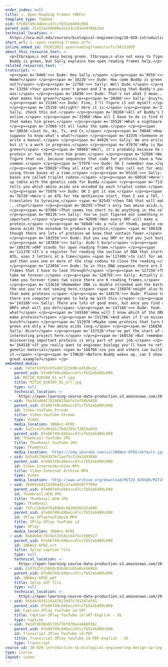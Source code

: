 ```yaml
---
order_index: null
title: 1. Open Reading Frames (ORFs)
template_type: Tabbed
uid: 6fe06f49cd4becc47ccfb52eb489c898
parent_uid: 31a53ae48080e2e123cc03ee978bb1bd
technical_location: >-
  https://ocw.mit.edu/courses/biological-engineering/20-020-introduction-to-biological-engineering-design-spring-2009/biobuilder-animations/1.-open-reading-frames-orfs
short_url: 1.-open-reading-frames-orfs
inline_embed_id: 792823021.openreadingframes(orfs)94233095
about_this_resource_text: >-
  <p>It&rsquo;s not easy being green. It&rsquo;s also not easy to figure out why
  Buddy is green, but Sally explains how open reading frames help.</p>
related_resources_text: ''
transcript: >-
  <p><span m='8466'>>> Dude: Hey Sally.</span> </p><p><span m='9556'>>> Sally:
  Hmmm?</span> </p><p><span m='10226'>>> Dude: How come Buddy is green and I'm
  not?</span> </p><p><span m='12766'>>> Sally: Well Dude.</span> </p><p><span
  m='13356'>Your parents aren't green and I'm guessing that Buddy's parent
  was.</span> </p><p><span m='16896'>>> Dude: That's not what I mean...like,
  what makes him green?</span> </p><p><span m='20466'>>> Sally: Envy?</span>
  </p><p><span m='21346'>>> Dude: Fine, I'll figure it out myself.</span>
  </p><p><span m='25156'>Alright! Here it is.</span> </p><p><span m='27666'>Hey
  Sally, check this out.</span> </p><p><span m='30266'>All of Buddy's DNA is
  online.</span> </p><p><span m='31966'>Now all I have to do is find the part
  that makes him green.</span> </p><p><span m='35526'>What a nightmare.</span>
  </p><p><span m='37066'>It all looks the same.</span> </p><p><span
  m='38036'>Just Gs, As, Ts, and Cs.</span> </p><p><span m='39846'>How am I
  suppose to know what's what?</span> </p><p><span m='42376'>Someone needs to
  write a manual.</span> </p><p><span m='44926'>>> Sally: We are writing one,
  but it's a work in progress.</span> </p><p><span m='47676'>Why is Buddy
  green?</span> </p><p><span m='48966'>Well, it's probably because he makes a
  protein or two that turn him green.</span> </p><p><span m='52566'>We can
  figure that out, because sequences that code for proteins have a few things in
  common.</span> </p><p><span m='57976'>>> Dude: Oh I remember now.</span>
  </p><p><span m='59826'>They all start with ATG then call out for amino acids
  using three bases at a time.</span> </p><p><span m='65316'>>> Sally: Those 3
  bases are called triplet codons.</span> </p><p><span m='68016'>Here's a look
  up table with the genetic code for Buddy.</span> </p><p><span m='71336'>It
  tells you which amino acids are encoded by each triplet codon.</span>
  </p><p><span m='75076'>>> Dude: OK I got it now.</span> </p><p><span
  m='76726'>Here's an ATG for the methionine start, then I see a TAT, that
  translates to tyrosine,</span> <span m='82545'>then TAG that will make a
  ...stop?</span> </p><p><span m='86295'>That's only two amino acids.</span>
  </p><p><span m='87906'>That seems too short to do anything in the cell.</span>
  </p><p><span m='90136'>>> Sally: You've just figured out something really
  important.</span> </p><p><span m='92696'>Not every ORF will make a
  protein.</span> </p><p><span m='94946'>As a rule of thumb, people consider 100
  amino acids the minimum to produce a protein,</span> <span m='100326'>even
  though there are lots of proteins we know that contain fewer.</span>
  </p><p><span m='103556'>>> Dude: Did you say ORF or did you just burp?</span>
  </p><p><span m='107856'>>> Sally: didn't burp!</span> </p><p><span
  m='109376'>ORF stands for open reading frame.</span> </p><p><span
  m='111376'>It's a register for reading the section of DNA that starts with
  ATG, uses 3 letters at a time</span> <span m='117406'>to call for amino acids
  and then uses one or more of the stop codons to close the reading.</span>
  </p><p><span m='123056'>>> Dude: So in this DNA sequence there are 3 reading
  frames that I have to look through?</span> </p><p><span m='127256'>That will
  take me forever.</span> </p><p><span m='128756'>>> Sally: Actually it will
  take you forever times two since there are 6 reading frames.</span>
  </p><p><span m='133616'>Remember DNA is double stranded and the bottom strand,
  the one you're not seeing here,</span> <span m='138076'>might also have ORFs
  that make proteins.</span> </p><p><span m='140176'>>> Dude: Please tell me
  there are computer programs to help me with this.</span> </p><p><span
  m='143166'>>> Sally: There are lots of good ones, but once you find all the
  ORFs what will you do?</span> </p><p><span m='147186'>>> Dude: Yeah...then
  what?</span> </p><p><span m='149166'>How will I know which of the ORFs really
  make proteins?</span> </p><p><span m='151786'>And what if I've missed a
  bunch?</span> </p><p><span m='152976'>Maybe some proteins that turn Buddy
  green are only a few amino acids long.</span> </p><p><span m='156836'>>>
  Sally: Nice!</span> </p><p><span m='157526'>You've got the start of a really
  interesting project here.</span> </p><p><span m='160536'>But remember that
  discovering important proteins is only part of your job.</span> </p><p><span
  m='164516'>If you really want to engineer biology you'll have to refine the
  genetic material</span> <span m='168766'>so you and others can build with
  it.</span> </p><p><span m='170626'>Before Buddy wakes up, can I show you one
  great example?</span> </p>
embedded_media:
  - uid: f4f4f93793c8fedbf222b90ce45dbcdc
    parent_uid: 6fe06f49cd4becc47ccfb52eb489c898
    id: MIT20_020S09_01_orf.jpg
    title: MIT20_020S09_01_orf.jpg
    type: null
    technical_location: >-
      https://open-learning-course-data-production.s3.amazonaws.com/20-020-introduction-to-biological-engineering-design-spring-2009/f4f4f93793c8fedbf222b90ce45dbcdc_MIT20_020S09_01_orf.jpg
  - uid: f6a38ad60f782989156bfe2efb9b9458
    parent_uid: 6fe06f49cd4becc47ccfb52eb489c898
    id: Video-YouTube-Stream
    title: Video-YouTube-Stream
    type: Video
    media_location: 1N6Wvz-6FNI
  - uid: 3a11ce17cd9ab1c7b822d3cf2853ad3d
    parent_uid: 6fe06f49cd4becc47ccfb52eb489c898
    id: Thumbnail-YouTube-JPG
    title: Thumbnail-YouTube-JPG
    type: Thumbnail
    media_location: 'https://img.youtube.com/vi/1N6Wvz-6FNI/default.jpg'
  - uid: bd5a9179b9397bf1aef5c7c9a3d93898
    parent_uid: 6fe06f49cd4becc47ccfb52eb489c898
    id: Video-InternetArchive-MP4
    title: Video-Internet Archive-MP4
    type: Video
    media_location: 'http://www.archive.org/download/MIT20_020S09/MIT20_020S09_orf.mp4'
  - uid: 26905b6022439b4d2cafa44959f7f994
    parent_uid: 6fe06f49cd4becc47ccfb52eb489c898
    id: Thumbnail-OCW-JPG
    title: Thumbnail-OCW-JPG
    type: Thumbnail
  - uid: 757cc26db979a896dc4820b955d2a000
    parent_uid: 6fe06f49cd4becc47ccfb52eb489c898
    id: 3Play-3PlayYouTubeid-MP4
    title: 3Play-3Play YouTube id
    type: 3Play
    media_location: 1N6Wvz-6FNI
  - uid: 0a84604c7674e135541cb475cc580527
    parent_uid: 6fe06f49cd4becc47ccfb52eb489c898
    id: 1N6Wvz-6FNI.srt
    title: 3play caption file
    type: null
    technical_location: >-
      https://open-learning-course-data-production.s3.amazonaws.com/20-020-introduction-to-biological-engineering-design-spring-2009/0a84604c7674e135541cb475cc580527_1N6Wvz-6FNI.srt
  - uid: 6107b25fc5840c03bd61c65a8ce569b9
    parent_uid: 6fe06f49cd4becc47ccfb52eb489c898
    id: 1N6Wvz-6FNI.pdf
    title: 3play pdf file
    type: null
    technical_location: >-
      https://open-learning-course-data-production.s3.amazonaws.com/20-020-introduction-to-biological-engineering-design-spring-2009/6107b25fc5840c03bd61c65a8ce569b9_1N6Wvz-6FNI.pdf
  - uid: 956db5839139147913997c791247df01
    parent_uid: 6fe06f49cd4becc47ccfb52eb489c898
    id: Caption-3Play YouTube id-SRT
    title: Caption-3Play YouTube id-SRT-English - US
    type: Caption
  - uid: 9a1dfdb30eb573577bf070aea660936c
    parent_uid: 6fe06f49cd4becc47ccfb52eb489c898
    id: Transcript-3Play YouTube id-PDF
    title: Transcript-3Play YouTube id-PDF-English - US
    type: Transcript
course_id: 20-020-introduction-to-biological-engineering-design-spring-2009
type: course
layout: video
---
```

